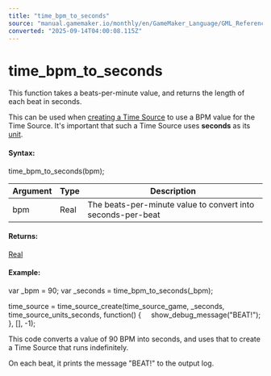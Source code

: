 ```yaml
---
title: "time_bpm_to_seconds"
source: "manual.gamemaker.io/monthly/en/GameMaker_Language/GML_Reference/Time_Sources/time_bpm_to_seconds.htm"
converted: "2025-09-14T04:00:08.115Z"
---
```


# time\_bpm\_to\_seconds

This function takes a beats-per-minute value, and returns the length of each beat in seconds.

This can be used when [creating a Time Source](time_source_create.md) to use a BPM value for the Time Source. It's important that such a Time Source uses **seconds** as its [unit](Time_Source_Units.md).

#### Syntax:

time\_bpm\_to\_seconds(bpm);

| Argument | Type | Description |
| --- | --- | --- |
| bpm | Real | The beats-per-minute value to convert into seconds-per-beat |

#### Returns:

[Real](../../GML_Overview/Data_Types.md)

#### Example:

var \_bpm = 90;
var \_seconds = time\_bpm\_to\_seconds(\_bpm);

time\_source = time\_source\_create(time\_source\_game, \_seconds, time\_source\_units\_seconds, function()
{
    show\_debug\_message("BEAT!");
}, \[\], -1);

This code converts a value of 90 BPM into seconds, and uses that to create a Time Source that runs indefinitely.

On each beat, it prints the message "BEAT!" to the output log.